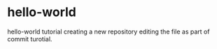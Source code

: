 # hello-world
hello-world tutorial creating a new repository
editing the file as part of commit turotial.
